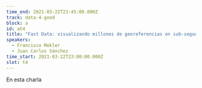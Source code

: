 ```yaml
---
time_end: 2021-03-22T23:45:00.000Z
track: data-4-good
block: a
id: at4
title: "Fast Data: visualizando millones de georeferencias en sub-segundo"
speakers:
  - Francisco Mekler
  - Juan Carlos Sánchez
time_start: 2021-03-22T23:00:00.000Z
slot: t4
---
```

En esta charla